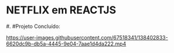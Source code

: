 #  NETFLIX em REACTJS
#. #Projeto Concluído:


https://user-images.githubusercontent.com/67518341/138402833-6620dc9b-db5a-4445-9e04-7aae1d4da222.mp4
 
